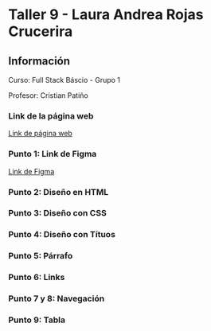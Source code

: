 <h1>Taller 9 - Laura Andrea Rojas Crucerira</h1>

<h2>Información</h2>
<p>Curso: Full Stack Báscio - Grupo 1</p>
<p>Profesor: Cristian Patiño </p>

<h3>Link de la página web</h3>
<a href="">Link de página web</a>

<h3>Punto 1: Link de Figma</h3>
<a href="https://www.figma.com/file/cUEffecEUA4Hfvp8iXUIgv/Laura-Andrea-Rojas?type=design&node-id=0%3A1&mode=design&t=uUW8hogUnQPtfGnl-1">Link de Figma</a>

<h3>Punto 2: Diseño en HTML</h3>

<h3>Punto 3: Diseño con CSS</h3>

<h3>Punto 4: Diseño con Títuos</h3>

<h3>Punto 5: Párrafo</h3>

<h3>Punto 6: Links</h3>

<h3>Punto 7 y 8: Navegación</h3>

<h3>Punto 9: Tabla</h3>